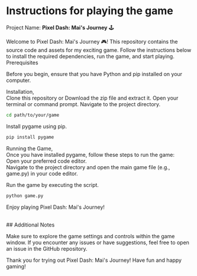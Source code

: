 # Instructions for playing the game
Project Name: **Pixel Dash:  Mai's Journey** 🕹️

Welcome to Pixel Dash:  Mai's Journey 🎮! This repository contains the source code and assets for my exciting game. Follow the instructions below to install the required dependencies, run the game, and start playing.
Prerequisites

Before you begin, ensure that you have Python and pip installed on your computer.<br>

Installation, <br>
Clone this repository or Download the zip file and extract it.
Open your terminal or command prompt.
Navigate to the project directory.
```bash
cd path/to/your/game
```

Install pygame using pip.
```bash
pip install pygame
```

Running the Game, <br>
Once you have installed pygame, follow these steps to run the game:<br>
Open your preferred code editor.<br>
Navigate to the project directory and open the main game file (e.g., game.py) in your code editor.

Run the game by executing the script.
```bash
python game.py
```

Enjoy playing Pixel Dash:  Mai's Journey!

<br>
## Additional Notes

Make sure to explore the game settings and controls within the game window.
If you encounter any issues or have suggestions, feel free to open an issue in the GitHub repository.

Thank you for trying out Pixel Dash:  Mai's Journey! Have fun and happy gaming!

